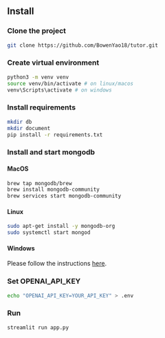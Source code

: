 ## Install
### Clone the project
```bash
git clone https://github.com/BowenYao18/tutor.git
```
### Create virtual environment
```bash
python3 -m venv venv
source venv/bin/activate # on linux/macos
venv\Scripts\activate # on windows
```
### Install requirements
```bash
mkdir db
mkdir document
pip install -r requirements.txt
```
### Install and start mongodb
#### MacOS
```bash
brew tap mongodb/brew
brew install mongodb-community
brew services start mongodb-community
```
#### Linux
```bash
sudo apt-get install -y mongodb-org
sudo systemctl start mongod
```
#### Windows
Please follow the instructions [here](https://docs.mongodb.com/manual/tutorial/install-mongodb-on-windows/).
### Set OPENAI_API_KEY
```bash
echo "OPENAI_API_KEY=YOUR_API_KEY" > .env
```
### Run
```bash
streamlit run app.py
```
